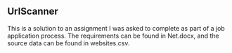 ## UrlScanner

This is a solution to an assignment I was asked to complete as part of a job application process.  The requirements can be found in Net.docx, and the source data can be found in websites.csv.